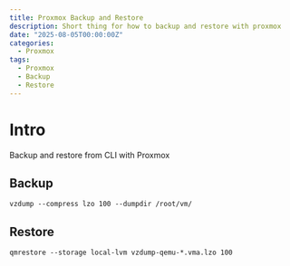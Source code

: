 ```yaml
---
title: Proxmox Backup and Restore
description: Short thing for how to backup and restore with proxmox
date: "2025-08-05T00:00:00Z"
categories:
  - Proxmox
tags:
  - Proxmox
  - Backup
  - Restore
---
```


# Intro

Backup and restore from CLI with Proxmox

## Backup

```
vzdump --compress lzo 100 --dumpdir /root/vm/
```

## Restore

```
qmrestore --storage local-lvm vzdump-qemu-*.vma.lzo 100
```
